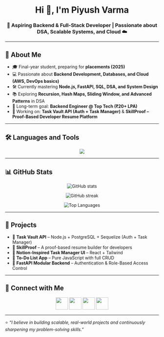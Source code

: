 <h1 align="center">Hi 👋, I'm Piyush Varma</h1>
<h3 align="center">🚀 Aspiring Backend & Full-Stack Developer | Passionate about DSA, Scalable Systems, and Cloud ☁️</h3>

---

## 🌟 About Me  
- 🎓 Final-year student, preparing for **placements (2025)**  
- 💻 Passionate about **Backend Development, Databases, and Cloud (AWS, DevOps basics)**  
- 🛠️ Currently mastering **Node.js, FastAPI, SQL, DSA, and System Design**  
- 📚 Exploring **Recursion, Hash Maps, Sliding Window, and Advanced Patterns** in DSA  
- 🚀 Long-term goal: **Backend Engineer @ Top Tech (₹20+ LPA)**  
- 🔭 Working on: **Task Vault API (Auth + Task Manager)** & **SkillProof – Proof-Based Developer Resume Platform**  

---

## 🛠️ Languages and Tools  
<p align="center"> 
  <img src="https://skillicons.dev/icons?i=cpp,python,js,ts,nodejs,express,react,tailwind,fastapi,postgresql,mysql,mongodb,git,github,aws,vscode,figma" />
</p>

---

## 📊 GitHub Stats  
<p align="center">
  <img src="https://github-readme-stats.vercel.app/api?username=piyush-varma&show_icons=true&theme=tokyonight" alt="GitHub stats" />
</p>

<p align="center">
  <img src="https://streak-stats.demolab.com?user=piyush-varma&theme=tokyonight&hide_border=true" alt="GitHub streak" />
</p>

<p align="center">
  <img src="https://github-readme-stats.vercel.app/api/top-langs/?username=piyush-varma&layout=compact&theme=tokyonight" alt="Top Languages" />
</p>

---

## 🚀 Projects  
- 🔗 **Task Vault API** – Node.js + PostgreSQL + Sequelize (Auth + Task Manager)  
- 🔗 **SkillProof** – A proof-based resume builder for developers  
- 🔗 **Notion-Inspired Task Manager UI** – React + Tailwind  
- 🔗 **To-Do List App** – Pure JavaScript with full CRUD  
- 🔗 **FastAPI Modular Backend** – Authentication & Role-Based Access Control  

---

## 🤝 Connect with Me  
<p align="center">
  <a href="https://github.com/piyush-varma"><img src="https://skillicons.dev/icons?i=github" height="40"/></a>
  <a href="https://www.linkedin.com/in/piyush-varma"><img src="https://skillicons.dev/icons?i=linkedin" height="40"/></a>
  <a href="mailto:piyushvarma.dev@gmail.com"><img src="https://img.icons8.com/fluency/48/gmail-new.png" height="40"/></a>
  <a href="https://twitter.com/piyush_varma"><img src="https://skillicons.dev/icons?i=twitter" height="40"/></a>
</p>

---

⭐️ *“I believe in building scalable, real-world projects and continuously sharpening my problem-solving skills.”*  
